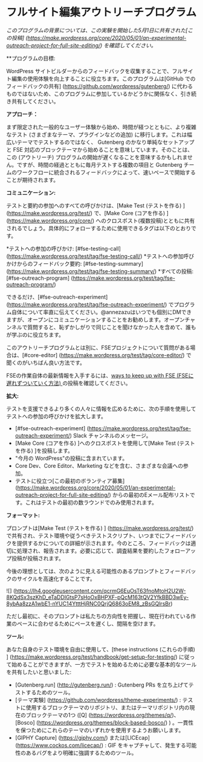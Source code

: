 <!--
# Full Site Editing Outreach Program
 -->

# フルサイト編集アウトリーチプログラム

<!--
*For context on this program, please review [this post](https://make.wordpress.org/core/2020/05/01/an-experimental-outreach-project-for-full-site-editing/) shared on May 1st* *kicking off this experiment*
 -->

*このプログラムの背景については、この実験を開始した5月1日に共有された[この投稿] (https://make.wordpress.org/core/2020/05/01/an-experimental-outreach-project-for-full-site-editing/) を確認してください。*

<!--
**Program Goal:
 -->

**プログラムの目標:

<!--
Help improve the Full Site Editing experience by gathering feedback from WordPress site builders. This program does not replace [sharing feedback on GitHub](https://github.com/wordpress/gutenberg/) so, whether you’re a part of this program or not, please keep sharing there.
 -->

WordPress サイトビルダーからのフィードバックを収集することで、フルサイト編集の使用体験を向上することに役立ちます。このプログラムは[GitHub でのフィードバックの共有] (https://github.com/wordpress/gutenberg/) に代わるものではないため、このプログラムに参加しているかどうかに関係なく、引き続き共有してください。

<!--
**Approach:**
 -->

**アプローチ：**

<!--
We’ll start with more limited common user experiences and, over time, will move to more complex testing (adding in different themes, plugins, etc). For example, this means that we won’t be testing across a wide range of themes, but will start with a fairly simple setup of Gutenberg and a FSE ready block theme. While this might mean the program starts off more slowly, over time, the hope is that we get into a fast pace with multiple items to test each month and feedback integrating into the Gutenberg team’s workflow.
 -->

まず限定された一般的なユーザー体験から始め、時間が経つとともに、より複雑なテスト (さまざまなテーマ、プラグインなどの追加) に移行します。これは幅広いテーマでテストするのではなく、 Gutenberg のかなり単純なセットアップと FSE 対応のブロックテーマから始めることを意味しています。そのことは、この (アウトリーチ) プログラムの開始が遅くなることを意味するかもしれません。ですが、時間の経過とともに毎月テストする複数の項目と Gutenberg チームのワークフローに統合されるフィードバックによって、速いペースで開始することが期待されます。

<!--
**Communication:**
 -->
**コミュニケーション:**

<!--
All calls for testing and summaries will be shared on [Make Test](https://make.wordpress.org/test/) with a cross post to [Make Core](https://make.wordpress.org/core/). Here are the tags you can use to follow along specifically:
 -->

テストと要約の参加へのすべての呼びかけは、[Make Test (テストを作る) ] (https://make.wordpress.org/test/) で、[Make Core (コアを作る) ] (https://make.wordpress.org/core/) へのクロスポスト(複数投稿)とともに共有されるでしょう。具体的にフォローするために使用できるタグは以下のとおりです。

<!--
*   Calls for testing: [#fse-testing-call](https://make.wordpress.org/test/tag/fse-testing-call/) 
*   Summaries of feedback from calls for testing: [#fse-testing-summary](https://make.wordpress.org/test/tag/fse-testing-summary/) 
*   All posts: [#fse-outreach-program](https://make.wordpress.org/test/tag/fse-outreach-program/) 
 -->

*テストへの参加の呼びかけ: [#fse-testing-call] (https://make.wordpress.org/test/tag/fse-testing-call/)
*テストへの参加呼びかけからのフィードバック要約: [#fse-testing-summary] (https://make.wordpress.org/test/tag/fse-testing-summary/)
*すべての投稿: [#fse-outreach-program] (https://make.wordpress.org/test/tag/fse-outreach-program/)

<!--
As much as possible, please communicate in [#fse-outreach-experiment](https://make.wordpress.org/test/tag/fse-outreach-experiment/) openly about the program itself. While you can always DM @annezazu separately, it’s preferred to communicate in the open. When you ask your question in the open channel, it helps everyone learn, even the people who might have been too shy to ask the same thing.
 -->

できるだけ、[#fse-outreach-experiment] (https://make.wordpress.org/test/tag/fse-outreach-experiment/) でプログラム自体について率直に伝えてください。@annezazuはいつでも個別にDMできますが、オープンにコミュニケーションすることをお勧めします。オープンチャンネルで質問すると、恥ずかしがりで同じことを聞けなかった人を含めて、誰もが学ぶのに役立ちます。

<!--
If you have questions about the FSE project separate from this outreach program, it’s best to ask in [#core-editor](https://make.wordpress.org/test/tag/core-editor/),
 -->

このアウトリーチプログラムとは別に、FSEプロジェクトについて質問がある場合は、[#core-editor] (https://make.wordpress.org/test/tag/core-editor/) で聞くのがいちばん良い方法です。

<!--
To help stay up to date on the FSE work itself, please review this post on [ways to keep up with FSE](https://make.wordpress.org/core/2020/05/20/ways-to-keep-up-with-full-site-editing-fse/).
-->

FSEの作業自体の最新情報を入手するには、[ways to keep up with FSE (FSEに遅れずついていく方法) ](https://make.wordpress.org/core/2020/05/20/ways-to-keep-up-with-full-site-editing-fse/)の投稿を確認してください。

<!--
**Amplification:**
 -->

**拡大:**

<!--
To get the word out to more people who can help test, the following pathways are used to amplify the calls for testing:
 -->

テストを支援できるより多くの人々に情報を広めるために、次の手順を使用してテストへの参加の呼びかけを拡大します。

<!--
*   Messages in the [#fse-outreach-experiment](https://make.wordpress.org/test/tag/fse-outreach-experiment/) slack channel.
*   Make Test posts with cross posts to Make Core.
*   Inclusion in “This Month in WordPress” posts.
*   Inclusion in various meeting including Core Dev, Core Editor, and Marketing.
*   Initial email distribution list from [this original call for volunteers](https://make.wordpress.org/core/2020/05/01/an-experimental-outreach-project-for-full-site-editing/) to help with testing. This will *only* be used in the first few rounds of testing.
 -->

* [#fse-outreach-experiment] (https://make.wordpress.org/test/tag/fse-outreach-experiment/) Slack チャンネルのメッセージ。
* [Make Core (コアを作る) ]へのクロスポストを使用して[Make Test (テストを作る) ]を投稿します。
* "今月の WordPress"の投稿に含まれています。
* Core Dev、Core Editor、Marketing などを含む、さまざまな会議への参加。
* テストに役立つ[この最初のボランティア募集] (https://make.wordpress.org/core/2020/05/01/an-experimental-outreach-project-for-full-site-editing/) からの最初のEメール配布リストです。これはテストの最初の数ラウンドでのみ使用されます。

<!--
**Format:**
 -->

**フォーマット:**

<!--
A prompt will be shared on [Make Test](https://make.wordpress.org/test/) with details about testing environment, a testing script to follow, and where to give feedback by when. For now, feedback will be processed and reported appropriately. As needed, a follow up post summarizing the findings will be posted.
 -->

プロンプトは[Make Test (テストを作る) ] (https://make.wordpress.org/test/) で共有され、テスト環境や従うべきテストスクリプト、いつまでにフィードバックを提供するかについての詳細が示されます。今のところ、フィードバックは適切に処理され、報告されます。必要に応じて、調査結果を要約したフォローアップ投稿が投稿されます。

<!--
In time, the ideal is to have a faster cycle of prompts and feedback that might look more like this:
 -->

今後の理想としては、次のように見える可能性のあるプロンプトとフィードバックのサイクルを高速化することです。

<!--
![](https://lh4.googleusercontent.com/qcrmG6EuOsT63fnoMtoH2U2W-8KQdSx3szKhD_eTaDDIGtsP7sHoOxBHPXF-pQcM163tQV2YfkBBD3wEy-8ybAa8zzA1wbE1-nYUC14YtttHjRNC0QrjQ6863oEM8_zBsGQlrsBr)
 -->

![] (https://lh4.googleusercontent.com/qcrmG6EuOsT63fnoMtoH2U2W-8KQdSx3szKhD_eTaDDIGtsP7sHoOxBHPXF-pQcM163tQV2YfkBBD3wEy-8ybAa8zzA1wbE1-nYUC14YtttHjRNC0QrjQ6863oEM8_zBsGQlrsBr)

<!--
To start though, the prompts will be slower paced and spaced out in order to get our bearings and to align with the current pace of work being done.
 -->

ただし最初に、そのプロンプトは私たちの方向性を把握し、現在行われている作業のペースに合わせるためにペースを遅くし、間隔を空けます。

<!--
**Tools:**
 -->

**ツール:**

<!--
While you are free to use your own testing environment and follow [these instructions](https://make.wordpress.org/test/handbook/get-setup-for-testing/), we wanted to share basic tools you’ll need to get started:
 -->

あなた自身のテスト環境を自由に使用して、[these instructions (これらの手順) ] (https://make.wordpress.org/test/handbook/get-setup-for-testing/) に従って始めることができますが、一方でテストを始めるために必要な基本的なツールを共有したいと思いました:

<!--
*   [Gutenberg.run](http://gutenberg.run/): The tool to spin up and test Gutenberg PRs. 
*   [Theme Experiments](https://github.com/wordpress/theme-experiments/): A repository of block themes to use for testing or one of the current block themes in the Themes Repo ([Q](https://wordpress.org/themes/q/), [Bosco](https://wordpress.org/themes/block-based-bosco/)). We ask that you use one of these themes for consistency.
*   [GIPHY Capture](https://giphy.com/) or [LICEcap](https://www.cockos.com/licecap/): Tools to capture GIFs to better highlight any bugs you might run into.
 -->

* [Gutenberg.run] (http://gutenberg.run/) : Gutenberg PRs を立ち上げてテストするためのツール。
* [テーマ実験] (https://github.com/wordpress/theme-experiments/) : テストに使用するブロックテーマのリポジトリ、またはテーマリポジトリ内の現在のブロックテーマの1つ ([Q] (https://wordpress.org/themes/q/)、[Bosco] (https://wordpress.org/themes/block-based-bosco/) ) 。一貫性を保つためにこれらのテーマのいずれかを使用するようお願いします。
* [GIPHY Capture] (https://giphy.com/) または[LICEcap] (https://www.cockos.com/licecap/) : GIF をキャプチャして、発生する可能性のあるバグをより明確に強調するためのツール。